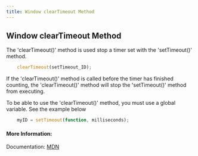 ```yaml
---
title: Window clearTimeout Method
---
```

## Window clearTimeout Method

The 'clearTimeout()' method is used stop a timer set with the 'setTimeout()' method.

```js
    clearTimeout(setTimeout_ID); 
```

If the 'clearTimeout()' method is called before the timer has finished counting, the 'clearTimeout()' method will stop the 'setTimeout()' method from executing.

To be able to use the 'clearTimeout()' method, you must use a global variable. See the example below
```js
    myID = setTimeout(function, milliseconds); 
```

#### More Information:
<!-- Please add any articles you think might be helpful to read before writing the article -->

Documentation: <a href='https://developer.mozilla.org/en-US/docs/Web/API/WindowOrWorkerGlobalScope/clearTimeout' target='_blank' rel='nofollow'>MDN</a> 
